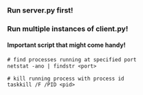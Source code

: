 ### Run server.py first!

### Run multiple instances of client.py!

#### Important script that might come handy!

```ps
# find processes running at specified port
netstat -ano | findstr <port>
```

```
# kill running process with process id 
taskkill /F /PID <pid>
```
